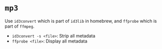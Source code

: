 # `mp3`

Use `id3convert` which is part of `id3lib` in homebrew, and `ffprobe` which is part of `ffmpeg`.

* `id3convert -s <file>`: Strip all metadata
* `ffprobe <file>`: Display all metadata
